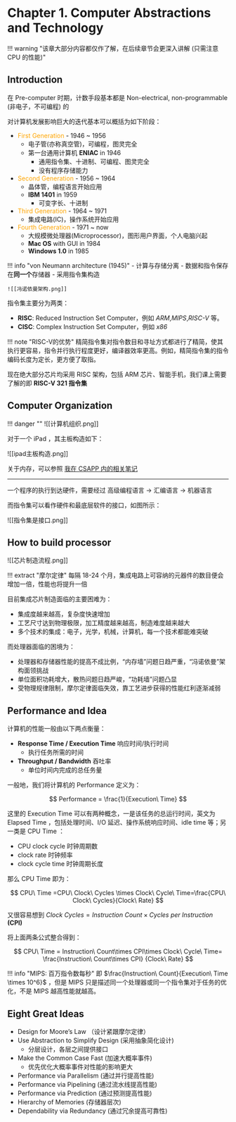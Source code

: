 # Chapter 1. Computer Abstractions and Technology

!!! warning "该章大部分内容都仅作了解，在后续章节会更深入讲解 (只需注意 CPU 的性能)"

## Introduction

在 Pre-computer 时期，计数手段基本都是 Non-electrical, non-programmable (非电子，不可编程) 的

对计算机发展影响巨大的迭代基本可以概括为如下阶段：

- <font color="orange">First Generation</font> - 1946 ~ 1956
	- 电子管(亦称真空管)，可编程，图灵完全
	- 第一台通用计算机 **ENIAC** in 1946
		- 通用指令集、十进制、可编程、图灵完全
		- 没有程序存储能力
- <font color="orange">Second Generation</font> - 1956 ~ 1964
	- 晶体管，编程语言开始应用
	- **IBM 1401** in 1959
		- 可变字长、十进制
- <font color="orange">Third Generation</font> - 1964 ~ 1971
	- 集成电路(IC)，操作系统开始应用
- <font color="orange">Fourth Generation</font> - 1971 ~ now
	- 大规模微处理器(Microprocessor)，图形用户界面，个人电脑兴起
	- **Mac OS** with GUI in 1984
	- **Windows 1.0** in 1985

!!! info "von Neumann architecture (1945)"
	- 计算与存储分离
	- 数据和指令保存在**同一个**存储器
	- 采用指令集构造
	
	![[冯诺依曼架构.png]]


指令集主要分为两类：

- **RISC**: Reduced Instruction Set Computer，例如 *ARM*,*MIPS*,*RISC-V* 等。
- **CISC**: Complex Instruction Set Computer，例如 *x86*

!!! note "RISC-V的优势"
	精简指令集对指令数目和寻址方式都进行了精简，使其执行更容易，指令并行执行程度更好，编译器效率更高。例如，精简指令集的指令编码长度为定长，更方便了取指。

现在绝大部分芯片均采用 RISC 架构，包括 ARM 芯片、智能手机，我们课上需要了解的即 **RISC-V 321 指令集**

## Computer Organization

!!! danger ""
	![[计算机组织.png]]

对于一个 iPad ，其主板构造如下：

![[ipad主板构造.png]]

关于内存，可以参照 [我在 CSAPP 内的相关笔记](https://www.nimisora.top/%E8%AF%BE%E5%A4%96%E7%A7%AF%E7%B4%AF/CSAPP/Chapter6/) 

---

一个程序的执行到达硬件，需要经过 高级编程语言 → 汇编语言 → 机器语言

而指令集可以看作硬件和最底层软件的接口，如图所示：

![[指令集是接口.png]]

## How to build processor

![[芯片制造流程.png]]

!!! extract "摩尔定律"
	每隔 18-24 个月，集成电路上可容纳的元器件的数目便会增加一倍，性能也将提升一倍

目前集成芯片制造面临的主要困难为：

- 集成度越来越高，复杂度快速增加
- 工艺尺寸达到物理极限，加工精度越来越高，制造难度越来越大
- 多个技术的集成：电子，光学，机械，计算机，每一个技术都能难突破


而处理器面临的困境为：

- 处理器和存储器性能的提高不成比例，“内存墙”问题日趋严重，“冯诺依曼”架构面领挑战
- 单位面积功耗增大，散热问题日趋严峻，“功耗墙”问题凸显
- 受物理规律限制，摩尔定律面临失效，靠工艺进步获得的性能红利逐渐减弱


## Performance and Idea

计算机的性能一般由以下两点衡量：

- **Response Time / Execution Time** 响应时间/执行时间
	- 执行任务所需的时间
- **Throughput / Bandwidth** 吞吐率
	- 单位时间内完成的总任务量

一般地，我们将计算机的 Performance 定义为：

$$
Performance = \frac{1}{Execution\ Time}
$$

这里的 Execution Time 可以有两种概念，一是该任务的总运行时间，英文为 Elapsed Time ，包括处理时间、I/O 延迟、操作系统响应时间、idle time 等；另一类是 CPU Time ：

- CPU clock cycle 时钟周期数
- clock rate 时钟频率
- clock cycle time 时钟周期长度

那么 CPU Time 即为：

$$
CPU\ Time =CPU\ Clock\ Cycles \times Clock\ Cycle\ Time=\frac{CPU\ Clock\ Cycles}{Clock\ Rate} 
$$

又很容易想到 $Clock\ Cycles=Instruction\ Count\times Cycles\ per\ Instruction$ **(CPI)**

将上面两条公式整合得到：

$$
CPU\ Time = Instruction\ Count\times CPI\times Clock\ Cycle\ Time= \frac{Instruction\ Count\times CPI} {Clock\ Rate}
$$

!!! info "MIPS: 百万指令数每秒"
	即 $\frac{Instruction\ Count}{Execution\ Time \times 10^6}$ ，但是 MIPS 只是描述同一个处理器或同一个指令集对于任务的优化，不是 MIPS 越高性能就越高。



## Eight Great Ideas

- Design for Moore’s Law （设计紧跟摩尔定律）
- Use Abstraction to Simplify Design (采用抽象简化设计)
	- 分层设计，各层之间提供接口
- Make the Common Case Fast (加速大概率事件)
	- 优先优化大概率事件对性能的影响更大
- Performance via Parallelism (通过并行提高性能)
- Performance via Pipelining (通过流水线提高性能)
- Performance via Prediction (通过预测提高性能)
- Hierarchy of Memories (存储器层次)
- Dependability via Redundancy (通过冗余提高可靠性)

